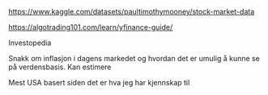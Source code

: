 https://www.kaggle.com/datasets/paultimothymooney/stock-market-data

https://algotrading101.com/learn/yfinance-guide/

Investopedia

Snakk om inflasjon i dagens markedet og hvordan det er umulig å kunne se på verdensbasis. Kan estimere

Mest USA basert siden det er hva jeg har kjennskap til